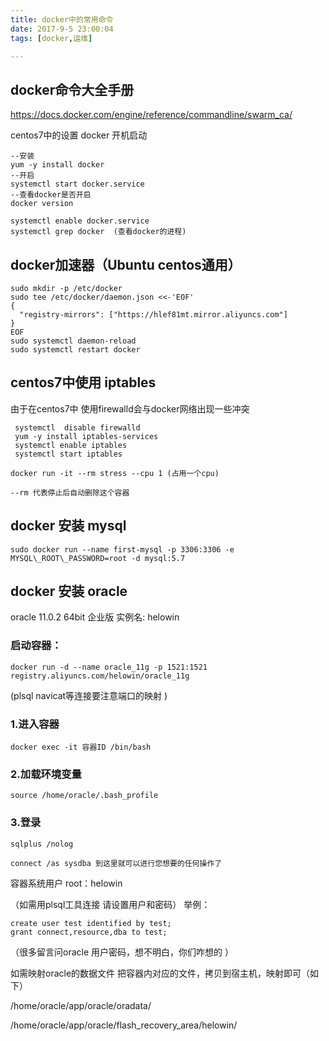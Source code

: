 ```yaml
---
title: docker中的常用命令
date: 2017-9-5 23:00:04
tags: [docker,运维]

---
```

## docker命令大全手册
https://docs.docker.com/engine/reference/commandline/swarm_ca/

centos7中的设置 docker 开机启动
```
--安装
yum -y install docker
--开启
systemctl start docker.service
--查看docker是否开启
docker version

systemctl enable docker.service
systemctl grep docker  (查看docker的进程)
```

## docker加速器（Ubuntu centos通用）
```
sudo mkdir -p /etc/docker
sudo tee /etc/docker/daemon.json <<-'EOF'
{
  "registry-mirrors": ["https://hlef81mt.mirror.aliyuncs.com"]
}
EOF
sudo systemctl daemon-reload
sudo systemctl restart docker
```


## centos7中使用 iptables 
由于在centos7中 使用firewalld会与docker网络出现一些冲突
```
 systemctl  disable firewalld 
 yum -y install iptables-services 
 systemctl enable iptables
 systemctl start iptables
```


```
docker run -it --rm stress --cpu 1 (占用一个cpu) 

--rm 代表停止后自动删除这个容器
```


## docker 安装 mysql 
```
sudo docker run --name first-mysql -p 3306:3306 -e MYSQL\_ROOT\_PASSWORD=root -d mysql:5.7
```

## docker 安装 oracle 

oracle 11.0.2 64bit 企业版 实例名: helowin

### 启动容器：
 ```
 docker run -d --name oracle_11g -p 1521:1521 registry.aliyuncs.com/helowin/oracle_11g
```
(plsql navicat等连接要注意端口的映射 )

### 1.进入容器 
```
docker exec -it 容器ID /bin/bash
```

### 2.加载环境变量 
```
source /home/oracle/.bash_profile
```

### 3.登录 
```
sqlplus /nolog
```

```
connect /as sysdba 到这里就可以进行您想要的任何操作了
```

容器系统用户 root：helowin

（如需用plsql工具连接 请设置用户和密码） 举例：
```
create user test identified by test;
grant connect,resource,dba to test;
```
（很多留言问oracle 用户密码，想不明白，你们咋想的 ）

如需映射oracle的数据文件 把容器内对应的文件，拷贝到宿主机，映射即可（如下）

/home/oracle/app/oracle/oradata/

/home/oracle/app/oracle/flash_recovery_area/helowin/
